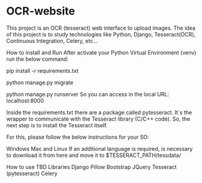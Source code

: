 # OCR-website
This project is an OCR (tesseract) web interface to upload images. The idea of this project is to study technologies like Python, Django, Tesseract(OCR), Continuous Integration, Celery, etc...

How to install and Run
After activate your Python Virtual Environment (venv) run the below command:

pip install -r requirements.txt

python manage.py migrate

python manage.py runserver
So you can access in the local URL: localhost:8000

Inside the requirements.txt there are a package called pytesseract. It´s the wrapper to communicate with the Tesseract library (C/C++ code). So, the next step is to install the Tesseract itself.

For this, please follow the below instructions for your SO:

Windows
Mac and Linux
If an additional language is required, is necessary to download it from here and move it to $TESSERACT_PATH/tessdata/

How to use
TBD
Libraries
Django
Pillow
Bootstrap
JQuery
Tesseract (pytesseract)
Celery
